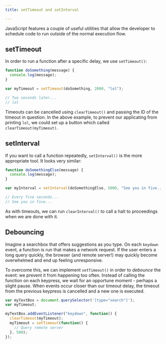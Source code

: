 ```yaml
---
title: setTimeout and setInterval

---
```


<p class="lead">JavaScript features a couple of useful utilities that allow the developer to schedule code to run outside of the normal execution flow.</p>

## setTimeout

In order to run a function after a specific delay, we use `setTimeout()`:

```js
function doSomething(message) {
  console.log(message);
}

var myTimeout = setTimeout(doSomething, 2000, "lol");

// Two seconds later...
// lol
```

Timeouts can be cancelled using `clearTimeout()` and passing the ID of the timeout in question. In the above example, to prevent our applicating from printing `lol`, we could set up a button which called `clearTimeout(myTimeout)`.


## setInterval

If you want to call a function repeatedly, `setInterval()` is the more appropriate tool. It looks very similar:

```js
function doSomethingElse(message) {
  console.log(message);
}

var myInterval = setInterval(doSomethingElse, 5000, "See you in five...");

// Every five seconds...
// See you in five...
```

As with timeouts, we can run `clearInterval()` to call a halt to proceedings when we are done with it.

## Debouncing
Imagine a searchbox that offers suggestions as you type. On each `keydown` event, a function is run that makes a network request. If the user enters a long query quickly, the browser (and remote server!) may quickly become overwhelmed and end up feeling unresponsive.

To overcome this, we can implement `setTimeout()` in order to _debounce_ the event: we prevent it from happening too often.
Instead of calling the function on each keypress, we wait for an opportune moment - perhaps a slight pause. When events occur closer than our timeout delay, the timeout from the previous keypress is cancelled and a new one is executed.

```js
var myTextBox = document.querySelector('[type="search"]');
var myTimeout;

myTextBox.addEventListener("keydown", function() {
  clearTimeout(myTimeout);
  myTimeout = setTimeout(function() {
    // Query remote server
  }, 500);
});
```
